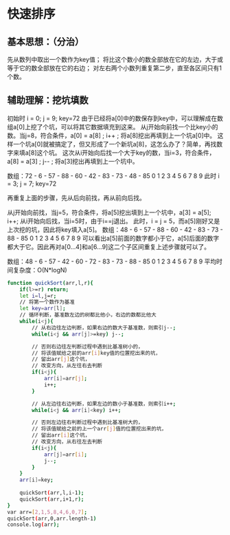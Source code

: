 # 快速排序

## 基本思想：（分治）
先从数列中取出一个数作为key值；
将比这个数小的数全部放在它的左边，大于或等于它的数全部放在它的右边；
对左右两个小数列重复第二步，直至各区间只有1个数。

## 辅助理解：挖坑填数
初始时 i = 0; j = 9; key=72
由于已经将a[0]中的数保存到key中，可以理解成在数组a[0]上挖了个坑，可以将其它数据填充到这来。
从j开始向前找一个比key小的数。当j=8，符合条件，a[0] = a[8] ; i++ ; 将a[8]挖出再填到上一个坑a[0]中。
这样一个坑a[0]就被搞定了，但又形成了一个新坑a[8]，这怎么办了？简单，再找数字来填a[8]这个坑。
这次从i开始向后找一个大于key的数，当i=3，符合条件，a[8] = a[3] ; j-- ; 将a[3]挖出再填到上一个坑中。

数组：72 - 6 - 57 - 88 - 60 - 42 - 83 - 73 - 48 - 85
 0   1   2    3    4    5    6    7    8    9
此时 i = 3; j = 7; key=72

再重复上面的步骤，先从后向前找，再从前向后找。

从j开始向前找，当j=5，符合条件，将a[5]挖出填到上一个坑中，a[3] = a[5]; i++;
从i开始向后找，当i=5时，由于i==j退出。
此时，i = j = 5，而a[5]刚好又是上次挖的坑，因此将key填入a[5]。
数组：48 - 6 - 57 - 88 - 60 - 42 - 83 - 73 - 88 - 85
 0   1   2    3    4    5    6    7    8    9
可以看出a[5]前面的数字都小于它，a[5]后面的数字都大于它。因此再对a[0…4]和a[6…9]这二个子区间重复上述步骤就可以了。

数组：48 - 6 - 57 - 42 - 60 - 72 - 83 - 73 - 88 - 85
 0   1   2    3    4    5    6    7    8    9
平均时间复杂度：O(N*logN)

```sh
function quickSort(arr,l,r){
    if(l>=r) return;
    let i=l,j=r;
    // 将第一个数作为基准
    let key=arr[l];
    // 循环判断，基准数左边的树都比他小，右边的数都比他大
    while(i<j){
        // 从右边往左边判断，如果右边的数大于基准数，则索引j--;
        while(i<j && arr[j]>=key) j--;

        // 否则右边往左判断过程中遇到比基准树小的，
        // 将该值赋给之前的arr[i]key值的位置挖出来的坑，
        // 留出arr[j]这个坑，
        // 改变方向，从左往右去判断
        if(i<j){
            arr[i]=arr[j];
            i++;
        }

        // 从左边往右边判断，如果左边的数小于基准数，则索引i++;
        while(i<j && arr[i]<key) i++;

        // 否则左边往右判断过程中遇到比基准树大的，
        // 将该值赋给之前的上一个arr[j]值的位置挖出来的坑，
        // 留出arr[i]这个坑，
        // 改变方向，从右往左去判断
        if(i<j){
            arr[j]=arr[i];
            j--;
        }
    }
    arr[i]=key;
    
    quickSort(arr,l,i-1);
    quickSort(arr,i+1,r);
}
var arr=[2,1,5,8,4,6,0,7];
quickSort(arr,0,arr.length-1)
console.log(arr);
```
